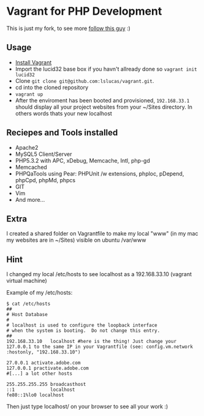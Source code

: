 Vagrant for PHP Development
==================

This is just my fork, to see more [follow this guy](https://github.com/Furizaa/soup/) :)

Usage
-----

* [Install Vagrant](http://vagrantup.com)
* Import the lucid32 base box if you havn't allready done so `vagrant init lucid32`
* Clone `git clone git@github.com:lslucas/vagrant.git`.
* cd into the cloned repository
* `vagrant up`
* After the enviroment has been booted and provisioned, `192.168.33.1` should display all your project websites from your ~/Sites directory. In others words thats your new localhost

Reciepes and Tools installed
----------------------------

* Apache2
* MySQL5 Client/Server
* PHP5.3.2 with APC, xDebug, Memcache, Intl, php-gd
* Memcached
* PHPQaTools using Pear: PHPUnit /w extensions, phploc, pDepend, phpCpd, phpMd, phpcs
* GIT
* Vim
* And more...

Extra
-----
I created a shared folder on Vagrantfile to make my local "www" (in my mac my websites are in ~/Sites) visible on ubuntu /var/www

Hint
----

I changed my local /etc/hosts to see localhost as a 192.168.33.10 (vagrant virtual machine)

Example of my /etc/hosts:

	$ cat /etc/hosts
	##
	# Host Database
	#
	# localhost is used to configure the loopback interface
	# when the system is booting.  Do not change this entry.
	##
	192.168.33.10	localhost #here is the thing! Just change your 127.0.0.1 to the same IP in your Vagrantfile (see: config.vm.network :hostonly, "192.168.33.10")

	27.0.0.1 activate.adobe.com
	127.0.0.1 practivate.adobe.com
	#[...] a lot other hosts

	255.255.255.255	broadcasthost
	::1             localhost
	fe80::1%lo0	localhost

Then just type localhost/ on your browser to see all your work :)